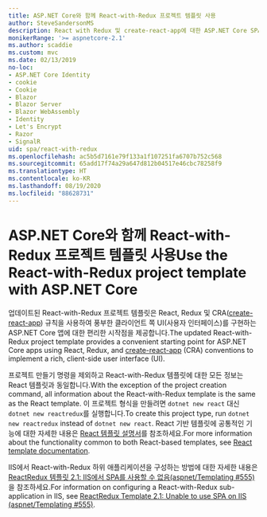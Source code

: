 ```yaml
---
title: ASP.NET Core와 함께 React-with-Redux 프로젝트 템플릿 사용
author: SteveSandersonMS
description: React with Redux 및 create-react-app에 대한 ASP.NET Core SPA(단일 페이지 애플리케이션) 프로젝트 템플릿을 시작하는 방법을 알아봅니다.
monikerRange: '>= aspnetcore-2.1'
ms.author: scaddie
ms.custom: mvc
ms.date: 02/13/2019
no-loc:
- ASP.NET Core Identity
- cookie
- Cookie
- Blazor
- Blazor Server
- Blazor WebAssembly
- Identity
- Let's Encrypt
- Razor
- SignalR
uid: spa/react-with-redux
ms.openlocfilehash: ac5b5d7161e79f133a1f107251fa6707b752c568
ms.sourcegitcommit: 65add17f74a29a647d812b04517e46cbc78258f9
ms.translationtype: HT
ms.contentlocale: ko-KR
ms.lasthandoff: 08/19/2020
ms.locfileid: "88628731"
---
```

# <a name="use-the-react-with-redux-project-template-with-aspnet-core"></a><span data-ttu-id="cfd71-103">ASP.NET Core와 함께 React-with-Redux 프로젝트 템플릿 사용</span><span class="sxs-lookup"><span data-stu-id="cfd71-103">Use the React-with-Redux project template with ASP.NET Core</span></span>

<span data-ttu-id="cfd71-104">업데이트된 React-with-Redux 프로젝트 템플릿은 React, Redux 및 CRA([create-react-app](https://github.com/facebookincubator/create-react-app)) 규칙을 사용하여 풍부한 클라이언트 쪽 UI(사용자 인터페이스)를 구현하는 ASP.NET Core 앱에 대한 편리한 시작점을 제공합니다.</span><span class="sxs-lookup"><span data-stu-id="cfd71-104">The updated React-with-Redux project template provides a convenient starting point for ASP.NET Core apps using React, Redux, and [create-react-app](https://github.com/facebookincubator/create-react-app) (CRA) conventions to implement a rich, client-side user interface (UI).</span></span>

<span data-ttu-id="cfd71-105">프로젝트 만들기 명령을 제외하고 React-with-Redux 템플릿에 대한 모든 정보는 React 템플릿과 동일합니다.</span><span class="sxs-lookup"><span data-stu-id="cfd71-105">With the exception of the project creation command, all information about the React-with-Redux template is the same as the React template.</span></span> <span data-ttu-id="cfd71-106">이 프로젝트 형식을 만들려면 `dotnet new react` 대신 `dotnet new reactredux`를 실행합니다.</span><span class="sxs-lookup"><span data-stu-id="cfd71-106">To create this project type, run `dotnet new reactredux` instead of `dotnet new react`.</span></span> <span data-ttu-id="cfd71-107">React 기반 템플릿에 공통적인 기능에 대한 자세한 내용은 [React 템플릿 설명서](xref:spa/react)를 참조하세요.</span><span class="sxs-lookup"><span data-stu-id="cfd71-107">For more information about the functionality common to both React-based templates, see [React template documentation](xref:spa/react).</span></span>

<span data-ttu-id="cfd71-108">IIS에서 React-with-Redux 하위 애플리케이션을 구성하는 방법에 대한 자세한 내용은 [ReactRedux 템플릿 2.1: IIS에서 SPA를 사용할 수 없음(aspnet/Templating &num;555)](https://github.com/aspnet/Templating/issues/555)을 참조하세요.</span><span class="sxs-lookup"><span data-stu-id="cfd71-108">For information on configuring a React-with-Redux sub-application in IIS, see [ReactRedux Template 2.1: Unable to use SPA on IIS (aspnet/Templating &num;555)](https://github.com/aspnet/Templating/issues/555).</span></span>
